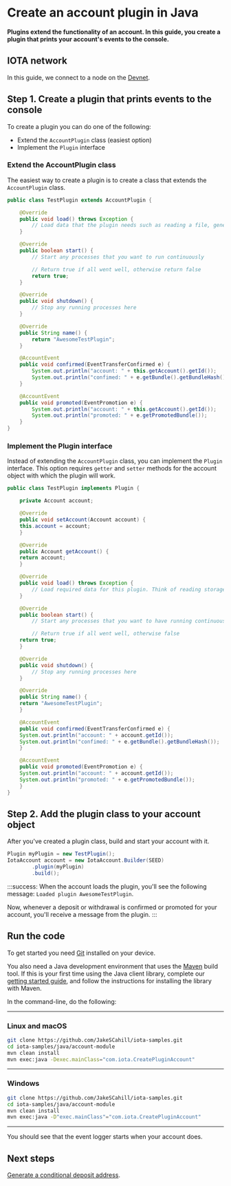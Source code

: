 # Create an account plugin in Java

**Plugins extend the functionality of an account. In this guide, you create a plugin that prints your account's events to the console.**

## IOTA network

In this guide, we connect to a node on the [Devnet](root://getting-started/0.1/network/iota-networks.md#devnet).

## Step 1. Create a plugin that prints events to the console

To create a plugin you can do one of the following:

- Extend the `AccountPlugin` class (easiest option)
- Implement the `Plugin` interface

### Extend the AccountPlugin class

The easiest way to create a plugin is to create a class that extends the `AccountPlugin` class.

```java
public class TestPlugin extends AccountPlugin {

	@Override
	public void load() throws Exception {
		// Load data that the plugin needs such as reading a file, generating memory intensive resources, etc..
	}

	@Override
	public boolean start() {
		// Start any processes that you want to run continuously

		// Return true if all went well, otherwise return false
		return true;
	}

	@Override
	public void shutdown() {
		// Stop any running processes here
	}

	@Override
	public String name() {
		return "AwesomeTestPlugin";
	}

	@AccountEvent
	public void confirmed(EventTransferConfirmed e) {
	    System.out.println("account: " + this.getAccount().getId());
	    System.out.println("confimed: " + e.getBundle().getBundleHash());
	}

	@AccountEvent
	public void promoted(EventPromotion e) {
	    System.out.println("account: " + this.getAccount().getId());
	    System.out.println("promoted: " + e.getPromotedBundle());
	}
}
```

### Implement the Plugin interface

Instead of extending the `AccountPlugin` class, you can implement the `Plugin` interface. This option requires `getter` and `setter` methods for the account object with which the plugin will work.

```java
public class TestPlugin implements Plugin {

	private Account account;

	@Override
	public void setAccount(Account account) {
	this.account = account;
	}

	@Override
	public Account getAccount() {
	return account;
	}

	@Override
	public void load() throws Exception {
		// Load required data for this plugin. Think of reading storage, generating memory intensive resources, etc..
	}

	@Override
	public boolean start() {
		// Start any processes that you want to have running continuously

		// Return true if all went well, otherwise false
	return true;
	}

	@Override
	public void shutdown() {
		// Stop any running processes here
	}

	@Override
	public String name() {
	return "AwesomeTestPlugin";
	}

	@AccountEvent
	public void confirmed(EventTransferConfirmed e) {
	System.out.println("account: " + account.getId());
	System.out.println("confimed: " + e.getBundle().getBundleHash());
	}

	@AccountEvent
	public void promoted(EventPromotion e) {
	System.out.println("account: " + account.getId());
	System.out.println("promoted: " + e.getPromotedBundle());
	}
}
```

## Step 2. Add the plugin class to your account object

After you've created a plugin class, build and start your account with it.

```java
Plugin myPlugin = new TestPlugin();
IotaAccount account = new IotaAccount.Builder(SEED)
        .plugin(myPlugin)
        .build();
```

:::success:
When the account loads the plugin, you'll see the following message: `Loaded plugin AwesomeTestPlugin`.

Now, whenever a deposit or withdrawal is confirmed or promoted for your account, you'll receive a message from the plugin.
:::

## Run the code

To get started you need [Git](https://git-scm.com/book/en/v2/Getting-Started-Installing-Git) installed on your device.

You also need a Java development environment that uses the [Maven](https://maven.apache.org/download.cgi) build tool. If this is your first time using the Java client library, complete our [getting started guide](../../getting-started/java-quickstart.md), and follow the instructions for installing the library with Maven.

In the command-line, do the following:

--------------------
### Linux and macOS
```bash
git clone https://github.com/JakeSCahill/iota-samples.git
cd iota-samples/java/account-module
mvn clean install
mvn exec:java -Dexec.mainClass="com.iota.CreatePluginAccount"
```
---
### Windows
```bash
git clone https://github.com/JakeSCahill/iota-samples.git
cd iota-samples/java/account-module
mvn clean install
mvn exec:java -D"exec.mainClass"="com.iota.CreatePluginAccount"
```
--------------------

You should see that the event logger starts when your account does.

## Next steps

[Generate a conditional deposit address](../java/generate-cda.md).
